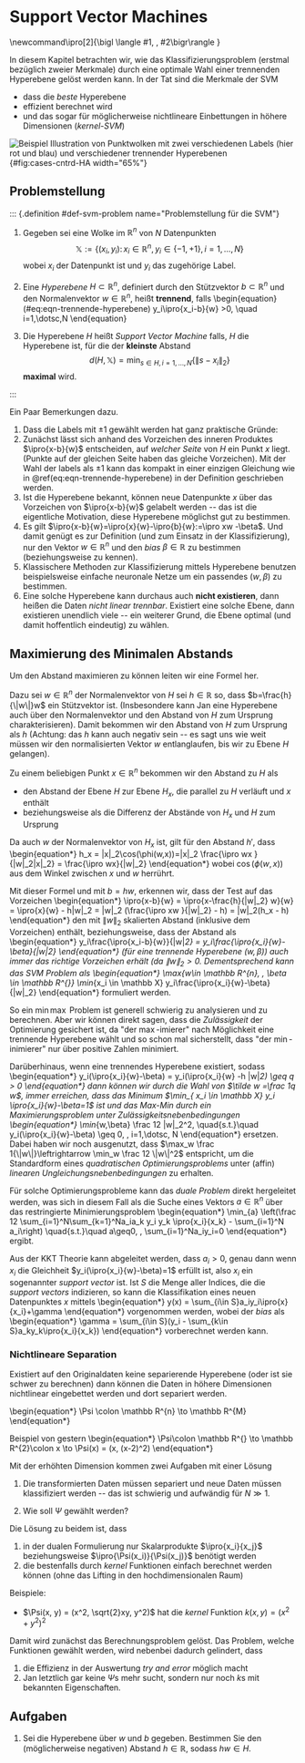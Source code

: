 # Support Vector Machines

\newcommand\ipro[2]{\bigl \langle #1, \, #2\bigr\rangle }

In diesem Kapitel betrachten wir, wie das Klassifizierungsproblem (erstmal
bez&uuml;glich zweier Merkmale) durch eine optimale Wahl einer trennenden
Hyperebene gel&ouml;st werden kann.
In der Tat sind die Merkmale der SVM

* dass die *beste* Hyperebene
* effizient berechnet wird
* und das sogar f&uuml;r m&ouml;glicherweise nichtlineare Einbettungen in
  h&ouml;here Dimensionen (*kernel-SVM*)

![Beispiel Illustration von Punktwolken mit zwei verschiedenen Labels (hier rot
und blau) und verschiedener trennender Hyperebenen](bilder/08_hyperebene-punkte-bsp.png){#fig:cases-cntrd-HA width="65%"}

## Problemstellung 

::: {.definition #def-svm-problem name="Problemstellung f&uuml;r die SVM"}
1. Gegeben sei eine Wolke im $\mathbb R^{n}$ von $N$ Datenpunkten $$\mathbb X :=
   \bigl \{(x_i,y_i)\colon x_i \in \mathbb R^{n}, \, y_i\in \{-1,+1\}, \,
   i=1,\dotsc, N\bigr \}$$ wobei $x_i$ der Datenpunkt ist und $y_i$ das
   zugeh&ouml;rige Label.

2. Eine *Hyperebene* $H\subset \mathbb R^{n}$, definiert durch den
   St&uuml;tzvektor $b\subset \mathbb R^{n}$ und den Normalenvektor $w\in
   \mathbb R^{n}$, hei&szlig;t **trennend**, falls 
   \begin{equation}(\#eq:eqn-trennende-hyperebene)
   y_i\ipro{x_i-b}{w} >0, \quad i=1,\dotsc,N
   \end{equation}

3. Die Hyperebene $H$ hei&szlig;t *Support Vector Machine* falls, $H$ die
   Hyperebene ist, f&uuml;r die der **kleinste** Abstand 
   $$d(H, \mathbb X) = \min_{s\in H, i=1, \dotsc, N}\{\|s-x_i\|_2\}$$
   **maximal** wird.

:::

Ein Paar Bemerkungen dazu.

1. Dass die Labels mit $\pm 1$ gew&auml;hlt werden hat ganz praktische
   Gr&uuml;nde:
2. Zun&auml;chst l&auml;sst sich anhand des Vorzeichen des inneren Produktes
   $\ipro{x-b}{w}$ entscheiden, auf *welcher Seite* von $H$ ein Punkt $x$ liegt.
   (Punkte auf der gleichen Seite haben das gleiche Vorzeichen). Mit der Wahl
   der labels als $\pm 1$ kann das kompakt in einer einzigen Gleichung wie 
   in \@ref(eq:eqn-trennende-hyperebene)
   in der Definition geschrieben werden.
3. Ist die Hyperebene bekannt, k&ouml;nnen neue Datenpunkte $x$ &uuml;ber das
   Vorzeichen von $\ipro{x-b}{w}$ gelabelt werden -- das ist die eigentliche
   Motivation, diese Hyperebene m&ouml;glichst gut zu bestimmen.
4. Es gilt $\ipro{x-b}{w}=\ipro{x}{w}-\ipro{b}{w}:=\ipro xw -\beta$. Und damit
   gen&uuml;gt es zur Definition (und zum Einsatz in der Klassifizierung), nur
   den Vektor $w\in \mathbb R^{n}$ und den *bias* $\beta \in \mathbb R^{}$ zu
   bestimmen (beziehungsweise zu kennen).
5. Klassischere Methoden zur Klassifizierung mittels Hyperebene benutzen
   beispielsweise einfache neuronale Netze um ein passendes $(w, \beta)$ zu bestimmen.
6. Eine solche Hyperebene kann durchaus auch **nicht existieren**, dann
   hei&szlig;en die Daten *nicht linear trennbar*. Existiert eine solche Ebene,
   dann existieren unendlich viele -- ein weiterer Grund, die Ebene optimal (und
   damit hoffentlich eindeutig) zu w&auml;hlen.

## Maximierung des Minimalen Abstands

Um den Abstand maximieren zu k&ouml;nnen leiten wir eine Formel her.

Dazu sei $w\in \mathbb R^{n}$ der Normalenvektor von $H$ sei $h\in \mathbb R^{}$
so, dass $b=\frac{h}{\|w\|}w$ ein St&uuml;tzvektor ist. (Insbesondere kann Jan eine
Hyperebene auch &uuml;ber den Normalenvektor und den Abstand von $H$ zum
Ursprung charakterisieren). Damit bekommen wir den Abstand von $H$ zum Ursprung
als $h$ (Achtung: das $h$ kann auch negativ sein -- es sagt uns wie weit
m&uuml;ssen wir den normalisierten Vektor $w$ entlanglaufen, bis wir zu Ebene
$H$ gelangen).

Zu einem beliebigen Punkt $x\in \mathbb R^{n}$ bekommen wir den Abstand zu $H$
als

* den Abstand der Ebene $H$ zur Ebene $H_x$, die parallel zu $H$ verl&auml;uft
  und $x$ enth&auml;lt
* beziehungsweise als die Differenz der Abst&auml;nde von $H_x$ und $H$ zum Ursprung

Da auch $w$ der Normalenvektor von $H_x$ ist, gilt f&uuml;r den Abstand $h'$,
dass
\begin{equation*}
h_x = \|x\|_2\cos(\phi(w,x))=\|x\|_2 \frac{\ipro wx }{\|w\|_2\|x\|_2} = \frac{\ipro
wx}{\|w\|_2}
\end{equation*}
wobei 
$\cos(\phi(w, x))$ 
aus dem Winkel zwischen $x$ und $w$ herr&uuml;hrt.

Mit dieser Formel und mit $b=hw$, erkennen wir, dass der Test auf das Vorzeichen
\begin{equation*}
\ipro{x-b}{w} = \ipro{x-\frac{h}{\|w\|_2} w}{w} = \ipro{x}{w} - h\|w\|_2
= \|w\|_2 (\frac{\ipro xw }{\|w\|_2} - h) = \|w\|_2(h_x - h)
\end{equation*}
den mit $\|w\|_2$ skalierten Abstand (inklusive dem Vorzeichen) enth&auml;lt,
beziehungsweise, dass der Abstand als
\begin{equation*}
y_i\frac{\ipro{x_i-b}{w}}{\|w\|_2} = y_i\frac{\ipro{x_i}{w}-\beta}{\|w\|_2}
\end{equation*}
(f&uuml;r eine trennende Hyperebene $(w, \beta)$) auch immer das richtige Vorzeichen erh&auml;lt (da $\|w\|_2>0$. Dementsprechend kann das SVM Problem als
\begin{equation*}
\max_{w\in \mathbb R^{n}, \, \beta \in \mathbb R^{}} \min_{x_i \in \mathbb X} y_i\frac{\ipro{x_i}{w}-\beta}{\|w\|_2}
\end{equation*}
formuliert werden.

So ein $\min \max$ Problem ist generell schwierig zu analysieren und zu
berechnen. Aber wir k&ouml;nnen direkt sagen, dass die *Zul&auml;ssigkeit* der Optimierung  gesichert
ist, da "der $\max$-imierer" nach M&ouml;glichkeit eine trennende Hyperebene
w&auml;hlt und so schon mal sicherstellt, dass "der $\min$-inimierer" nur
&uuml;ber positive Zahlen minimiert.

Dar&uuml;berhinaus, wenn eine trennendes Hyperebene existiert, sodass 
\begin{equation*}
y_i(\ipro{x_i}{w}-\beta) = y_i(\ipro{x_i}{w} -h \|w\|_2) \geq q > 0
\end{equation*}
dann k&ouml;nnen wir durch die Wahl von $\tilde w =\frac 1q w$, immer
erreichen, dass das Minimum $\min_{ x_i \in \mathbb X} y_i \ipro{x_i}{w}-\beta=1$ ist und das Max-Min durch ein Maximierungsproblem unter Zul&auml;ssigkeitsnebenbedingungen
\begin{equation*}
\min_{w,\beta} \frac 12 \|w\|_2^2, \quad{s.t.}\quad y_i(\ipro{x_i}{w}-\beta) \geq 0, \,
i=1,\dotsc, N
\end{equation*}
ersetzen. Dabei haben wir noch ausgenutzt, dass $\max_w \frac
1{\|w\|}\leftrightarrow \min_w \frac 12 \|w\|^2$ entspricht, um die Standardform
eines *quadratischen Optimierungsproblems* unter (affin) *linearen
Ungleichungsnebenbedingungen* zu erhalten.

F&uuml;r solche Optimierungsprobleme kann das *duale Problem* direkt hergeleitet
werden, was sich in diesem Fall als die Suche eines Vektors $a\in \mathbb R^{n}$
&uuml;ber das restringierte Minimierungsproblem
\begin{equation*}
\min_{a} \left(\frac 12 \sum_{i=1}^N\sum_{k=1}^Na_ia_k y_i y_k \ipro{x_i}{x_k} -
\sum_{i=1}^N a_i\right) \quad{s.t.}\quad a\geq0, \, \sum_{i=1}^Na_iy_i=0
\end{equation*}
ergibt. 

Aus der KKT Theorie kann abgeleitet werden, dass $a_i>0$, genau dann wenn $x_i$
die Gleichheit $y_i(\ipro{x_i}{w}-\beta)=1$ erf&uuml;llt ist, also $x_i$ ein
sogenannter *support vector* ist. Ist $S$ die Menge aller Indices, die die
*support vectors* indizieren, so kann die Klassifikation eines neuen
Datenpunktes $x$ mittels
\begin{equation*}
y(x) = \sum_{i\in S}a_iy_i\ipro{x}{x_i}+\gamma
\end{equation*}
vorgenommen werden, wobei der *bias* als
\begin{equation*}
\gamma = \sum_{i\in S}(y_i - \sum_{k\in S}a_ky_k\ipro{x_i}{x_k})
\end{equation*}
vorberechnet werden kann.

### Nichtlineare Separation

Existiert auf den Originaldaten keine separierende Hyperebene (oder ist sie schwer zu berechnen) dann
k&ouml;nnen die Daten in h&ouml;here Dimensionen nichtlinear eingebettet werden
und dort separiert werden.

\begin{equation*}
\Psi \colon \mathbb R^{n} \to \mathbb R^{M}
\end{equation*}

Beispiel von gestern
\begin{equation*}
\Psi\colon \mathbb R^{} \to \mathbb R^{2}\colon x \to \Psi(x) = (x, (x-2)^2)
\end{equation*}

Mit der erh&ouml;hten Dimension kommen zwei Aufgaben mit einer L&ouml;sung

1. Die transformierten Daten m&uuml;ssen separiert und neue Daten m&uuml;ssen
   klassifiziert werden -- das ist schwierig und aufw&auml;ndig f&uuml;r $N\gg
   1$.

2. Wie soll $\Psi$ gew&auml;hlt werden?

Die L&ouml;sung zu beidem ist, dass

1. in der dualen Formulierung nur Skalarprodukte $\ipro{x_i}{x_j}$
   beziehungsweise $\ipro{\Psi(x_i)}{\Psi(x_j)}$ ben&ouml;tigt werden
2. die bestenfalls durch *kernel* Funktionen einfach berechnet werden
   k&ouml;nnen (ohne das Lifting in den hochdimensionalen Raum)

Beispiele:

* $\Psi(x, y) = (x^2, \sqrt{2}xy, y^2)$ hat die *kernel* Funktion
  $k(x,y)=(x^2+y^2)^2$

Damit wird zun&auml;chst das Berechnungsproblem gel&ouml;st. Das Problem, welche
Funktionen gew&auml;hlt werden, wird nebenbei dadurch gelindert,
dass

1. die Effizienz in der Auswertung *try and error* m&ouml;glich macht
2. Jan letztlich gar keine $\Psi$s mehr sucht, sondern nur noch $k$s mit
   bekannten Eigenschaften.

## Aufgaben

1. Sei die Hyperebene &uuml;ber $w$ und $b$ gegeben. Bestimmen Sie den
   (m&ouml;glicherweise negativen) Abstand
   $h\in \mathbb R^{}$, sodass $hw\in H$.
